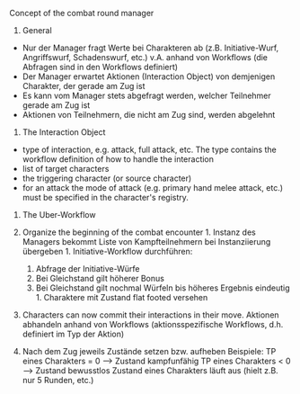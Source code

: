 Concept of the combat round manager


1. General
  - Nur der Manager fragt Werte bei Charakteren ab (z.B. Initiative-Wurf, Angriffswurf, Schadenswurf, etc.)
    v.A. anhand von Workflows (die Abfragen sind in den Workflows definiert)
  - Der Manager erwartet Aktionen (Interaction Object) von demjenigen Charakter, der gerade am Zug ist
  - Es kann vom Manager stets abgefragt werden, welcher Teilnehmer gerade am Zug ist
  - Aktionen von Teilnehmern, die nicht am Zug sind, werden abgelehnt

1. The Interaction Object
  - type of interaction, e.g. attack, full attack, etc. The type contains the workflow definition of how to handle the interaction
  - list of target characters
  - the triggering character (or source character)
  - for an attack the mode of attack (e.g. primary hand melee attack, etc.) must be specified in the character's registry.

1. The Uber-Workflow

  1. Organize the beginning of the combat encounter
    1. Instanz des Managers bekommt Liste von Kampfteilnehmern bei Instanziierung übergeben
    1. Initiative-Workflow durchführen:
      1. Abfrage der Initiative-Würfe
      1. Bei Gleichstand gilt höherer Bonus
      1. Bei Gleichstand gilt nochmal Würfeln bis höheres Ergebnis eindeutig
    1. Charaktere mit Zustand flat footed versehen

  1. Characters can now commit their interactions in their move.
     Aktionen abhandeln anhand von Workflows (aktionsspezifische Workflows, d.h. definiert im Typ der Aktion)

  1. Nach dem Zug jeweils Zustände setzen bzw. aufheben
     Beispiele: TP eines Charakters = 0 --> Zustand kampfunfähig
                TP eines Charakters < 0 --> Zustand bewusstlos
                Zustand eines Charakters läuft aus (hielt z.B. nur 5 Runden, etc.)

